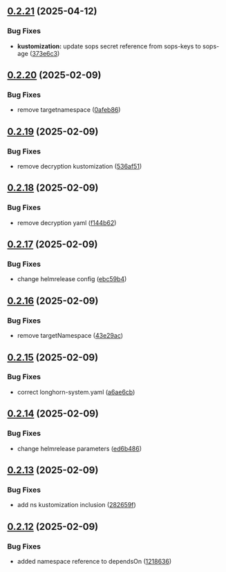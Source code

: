 ## [0.2.21](https://github.com/binary-braids/kubernetes-homelab/compare/v0.2.20...v0.2.21) (2025-04-12)


### Bug Fixes

* **kustomization:** update sops secret reference from sops-keys to sops-age ([373e6c3](https://github.com/binary-braids/kubernetes-homelab/commit/373e6c34c191fa86d92468d68568c60cd549408f))



## [0.2.20](https://github.com/binary-braids/kubernetes-homelab/compare/v0.2.19...v0.2.20) (2025-02-09)


### Bug Fixes

* remove targetnamespace ([0afeb86](https://github.com/binary-braids/kubernetes-homelab/commit/0afeb867d6208ac72334a62ae031bc77baaadfe6))



## [0.2.19](https://github.com/binary-braids/kubernetes-homelab/compare/v0.2.18...v0.2.19) (2025-02-09)


### Bug Fixes

* remove decryption kustomization ([536af51](https://github.com/binary-braids/kubernetes-homelab/commit/536af513e7ac41627c81786feb78685d2a7d1b58))



## [0.2.18](https://github.com/binary-braids/kubernetes-homelab/compare/v0.2.17...v0.2.18) (2025-02-09)


### Bug Fixes

* remove decryption yaml ([f144b62](https://github.com/binary-braids/kubernetes-homelab/commit/f144b622b53adc4e1b1d8e85bc7f4d475ded2ad6))



## [0.2.17](https://github.com/binary-braids/kubernetes-homelab/compare/v0.2.16...v0.2.17) (2025-02-09)


### Bug Fixes

* change helmrelease config ([ebc59b4](https://github.com/binary-braids/kubernetes-homelab/commit/ebc59b4d7edb866846f9946193a3eb2183194489))



## [0.2.16](https://github.com/binary-braids/kubernetes-homelab/compare/v0.2.15...v0.2.16) (2025-02-09)


### Bug Fixes

* remove targetNamespace ([43e29ac](https://github.com/binary-braids/kubernetes-homelab/commit/43e29acc598add8559bd4f0b7b5358fce27566c2))



## [0.2.15](https://github.com/binary-braids/kubernetes-homelab/compare/v0.2.14...v0.2.15) (2025-02-09)


### Bug Fixes

* correct longhorn-system.yaml ([a6ae6cb](https://github.com/binary-braids/kubernetes-homelab/commit/a6ae6cb503c88c3297dd63e994351401652b074d))



## [0.2.14](https://github.com/binary-braids/kubernetes-homelab/compare/v0.2.13...v0.2.14) (2025-02-09)


### Bug Fixes

* change helmrelease parameters ([ed6b486](https://github.com/binary-braids/kubernetes-homelab/commit/ed6b486046deeb9dbbf3b0eef49b156b32240ee1))



## [0.2.13](https://github.com/binary-braids/kubernetes-homelab/compare/v0.2.12...v0.2.13) (2025-02-09)


### Bug Fixes

* add ns kustomization inclusion ([282659f](https://github.com/binary-braids/kubernetes-homelab/commit/282659f516bdb3fec46ee047bded3b16dd195d75))



## [0.2.12](https://github.com/binary-braids/kubernetes-homelab/compare/v0.2.11...v0.2.12) (2025-02-09)


### Bug Fixes

* added namespace reference to dependsOn ([1218636](https://github.com/binary-braids/kubernetes-homelab/commit/121863689035d8324a89b955802362e3fc6e9ac3))



